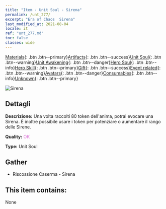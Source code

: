 ```yaml
---
title: "Item - Unit Soul - Sirena"
permalink: /unt_277/
excerpt: "Era of Chaos  Sirena"
last_modified_at: 2021-08-04
locale: it
ref: "unt_277.md"
toc: false
classes: wide
---
```

 [Materials](/ItemsIT/){: .btn .btn--primary}[Artifacts](/ItemsIT/Artifacts/){: .btn .btn--success}[Unit Soul](/ItemsIT/UnitSoul/){: .btn .btn--warning}[Unit Awakening](/ItemsIT/UnitAwakening/){: .btn .btn--danger}[Hero Soul](/ItemsIT/HeroSoul/){: .btn .btn--info}[Hero Skill](/ItemsIT/HeroSkill/){: .btn .btn--primary}[Gift](/ItemsIT/Gift/){: .btn .btn--success}[Event related](/ItemsIT/Events/){: .btn .btn--warning}[Avatars](/ItemsIT/Avatars/){: .btn .btn--danger}[Consumables](/ItemsIT/Consumables/){: .btn .btn--info}[Unknown](/ItemsIT/Unknown/){: .btn .btn--primary}

 ![Sirena](/images/u/ti_meirenyu.jpg)

## Dettagli
 **Descrizione:** Una volta raccolti 80 token dell'anima, potrai evocare una Sirena. È inoltre possibile usare i token per potenziare o aumentare il rango delle Sirene.

 **Quality:** <span style="color: #DA70D6">OK</span>

 **Type:** Unit Soul

## Gather

*    Riscossione Caserma - Sirena 

## This item contains:

  None

